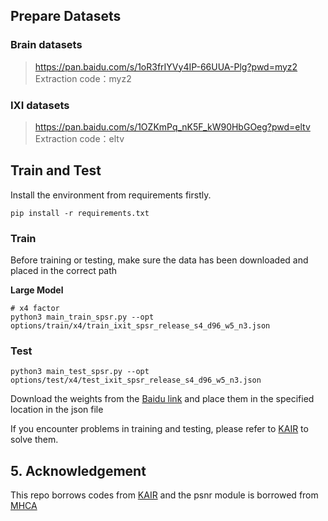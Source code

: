 ## Prepare Datasets

### Brain datasets

> https://pan.baidu.com/s/1oR3frIYVy4IP-66UUA-Plg?pwd=myz2 
> Extraction code：myz2

### IXI datasets
> https://pan.baidu.com/s/1OZKmPq_nK5F_kW90HbGOeg?pwd=eltv 
> Extraction code：eltv 

## Train and Test

Install the environment from requirements firstly.
```shell
pip install -r requirements.txt
```

### Train

Before training or testing, make sure the data has been downloaded and placed in the correct path

**Large Model**

``` python3
# x4 factor
python3 main_train_spsr.py --opt options/train/x4/train_ixit_spsr_release_s4_d96_w5_n3.json
```

### Test

``` python3
python3 main_test_spsr.py --opt options/test/x4/test_ixit_spsr_release_s4_d96_w5_n3.json
```

Download the weights from the [Baidu link](https://pan.baidu.com/s/1Ps8XOF2gzKX83fxwmSM9Fg?pwd=p1eg) and place them in the specified location in the json file

If you encounter problems in training and testing, please refer to [KAIR](https://github.com/cszn/KAIR) to solve them.

## 5. Acknowledgement

This repo borrows codes from [KAIR](https://github.com/cszn/KAIR) and the psnr module is borrowed from [MHCA](https://github.com/lilygeorgescu/MHCA)
